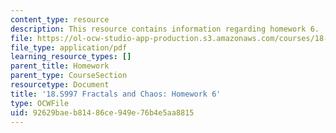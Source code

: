 ```yaml
---
content_type: resource
description: This resource contains information regarding homework 6.
file: https://ol-ocw-studio-app-production.s3.amazonaws.com/courses/18-s997-introduction-to-matlab-programming-fall-2011/92629baeb81486ce949e76b4e5aa8815_MIT18_S997F11_Homework_6.pdf
file_type: application/pdf
learning_resource_types: []
parent_title: Homework
parent_type: CourseSection
resourcetype: Document
title: '18.S997 Fractals and Chaos: Homework 6'
type: OCWFile
uid: 92629bae-b814-86ce-949e-76b4e5aa8815
---
```

